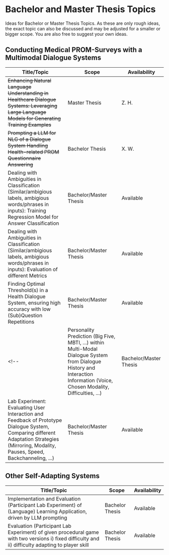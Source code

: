 # Bachelor and Master Thesis Topics
Ideas for Bachelor or Master Thesis Topics. As these are only rough ideas, the exact topic can also be discussed and may be adjusted for a smaller or bigger scope. You are also free to suggest your own ideas.


## Conducting Medical PROM-Surveys with a Multimodal Dialogue Systems
| Title/Topic | Scope         | Availability |
|-------------|---------------|--------------|
|~~Enhancing Natural Language Understanding in Healthcare Dialogue Systems: Leveraging Large Language Models for Generating Training Examples~~ | Master Thesis | Z. H.   |
|~~Prompting a LLM for NLG of a Dialogue System Handling Health-related PROM Questionnaire Answering~~ | Bachelor Thesis | X. W. |
| Dealing with Ambiguities in Classification (Similar/ambigious labels, ambigious words/phrases in inputs): Training Regression Model for Answer Classification | Bachelor/Master Thesis | Available |
| Dealing with Ambiguities in Classification (Similar/ambigious labels, ambigious words/phrases in inputs): Evaluation of different Metrics | Bachelor/Master Thesis | Available |
| Finding Optimal Threshold(s) in a Health Dialogue System, ensuring high accuracy with low (Sub)Question Repetitions | Bachelor/Master Thesis | Available |
<!--| Personality Prediction (Big Five, MBTI, ...) within Multi-Modal Dialogue System from Dialogue History and Interaction Information (Voice, Chosen Modality, Difficulties, ...) | Bachelor/Master Thesis | Available    |
| Lab Experiment: Evaluating User Interaction and Feedback of Prototype Dialogue System, Comparing different Adaptation Strategies (Mirroring, Modality, Pauses, Speed, Backchanneling, ...) | Bachelor/Master Thesis | Available  |-->

<!-- |     Making PROM Data Accessible: Implementing a Tool for the Visualization of Extracted Data from Patient-Reported Outcome Measures     | Bachelor Thesis | Available    | -->

## Other Self-Adapting Systems
| Title/Topic | Scope         | Availability |
|-------------|---------------|--------------|
| Implementation and Evaluation (Participant Lab Experiment) of (Language) Learning Application, driven by LLM prompting | Bachelor Thesis | Available  |
| Evaluation (Participant Lab Experiment) of given procedural game with two versions i) fixed difficulty and ii) difficulty adapting to player skill | Bachelor Thesis | Available  |

